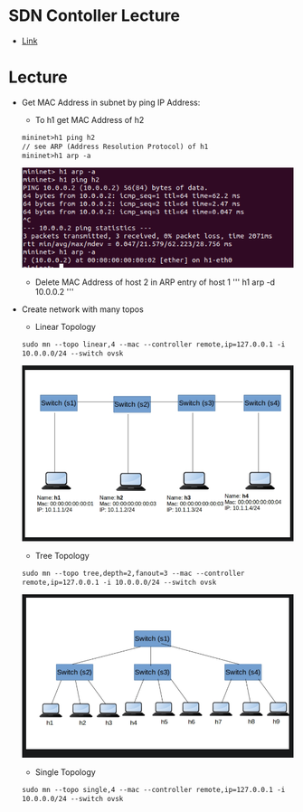 # SDN Contoller Lecture
* [Link](https://learning.knetsolutions.in/docs/ryu/)
# Lecture
* Get MAC Address in subnet by ping IP Address:
	* To h1 get MAC Address of h2
	```
	mininet>h1 ping h2
	// see ARP (Address Resolution Protocol) of h1
	mininet>h1 arp -a
	```

	![](images/h1ARP.png)
	* Delete MAC Address of host 2 in ARP entry of host 1
	'''
	h1 arp -d 10.0.0.2
	'''
* Create network with many topos
	* Linear Topology
	```
	sudo mn --topo linear,4 --mac --controller remote,ip=127.0.0.1 -i 10.0.0.0/24 --switch ovsk
	```
	![](images/linear-topo.png)
	* Tree Topology
	```
	sudo mn --topo tree,depth=2,fanout=3 --mac --controller remote,ip=127.0.0.1 -i 10.0.0.0/24 --switch ovsk
	```
	![](images/tree-topo.png)
	* Single Topology
	```
	sudo mn --topo single,4 --mac --controller remote,ip=127.0.0.1 -i 10.0.0.0/24 --switch ovsk
	```

